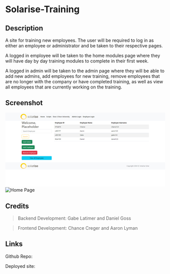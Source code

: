 # Solarise-Training

## Description

A site for training new employees. The user will be required to log in as either an employee or administrator and be taken to their respective pages.

A logged in employee will be taken to the home modules page where they will have day by day training modules to complete in their first week.

A logged in admin will be taken to the admin page where they will be able to add new admins, add employees for new training, remove employees that are no longer with the company or have completed training, as well as view all employees that are currently working on the training.

## Screenshot

![Admin Page](./client/public/assets/Admin-Screenshot.jpg)
![Home Page](./client/public/assets/)

## Credits

> Backend Development: Gabe Latimer and Daniel Goss

> Frontend Development: Chance Creger and Aaron Lyman

## Links

Github Repo:

Deployed site:
